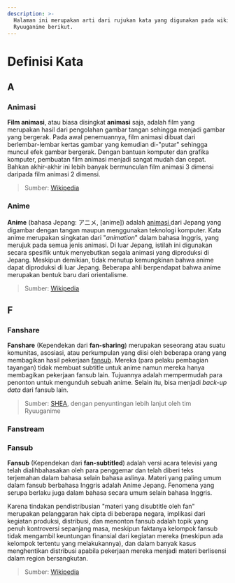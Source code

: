 ```yaml
---
description: >-
  Halaman ini merupakan arti dari rujukan kata yang digunakan pada wiki
  Ryuuganime berikut.
---
```


# Definisi Kata

## A

### Animasi

**Film animasi**, atau biasa disingkat **animasi** saja, adalah film yang merupakan hasil dari pengolahan gambar tangan sehingga menjadi gambar yang bergerak. Pada awal penemuannya, film animasi dibuat dari berlembar-lembar kertas gambar yang kemudian di-"putar" sehingga muncul efek gambar bergerak. Dengan bantuan komputer dan grafika komputer, pembuatan film animasi menjadi sangat mudah dan cepat. Bahkan akhir-akhir ini lebih banyak bermunculan film animasi 3 dimensi daripada film animasi 2 dimensi.

> Sumber: [Wikipedia](https://id.wikipedia.org/wiki/Animasi)

### Anime

 **Anime** \(bahasa Jepang: アニメ, \[anime\]\) adalah [animasi ](definisi-kata.md#animasi)dari Jepang yang digambar dengan tangan maupun menggunakan teknologi komputer. Kata anime merupakan singkatan dari "_animation_" dalam bahasa Inggris, yang merujuk pada semua jenis animasi. Di luar Jepang, istilah ini digunakan secara spesifik untuk menyebutkan segala animasi yang diproduksi di Jepang. Meskipun demikian, tidak menutup kemungkinan bahwa anime dapat diproduksi di luar Jepang. Beberapa ahli berpendapat bahwa anime merupakan bentuk baru dari orientalisme.

> Sumber: [Wikipedia](https://id.wikipedia.org/wiki/Anime)

## F

### Fanshare

**Fanshare** \(Kependekan dari **fan-sharing**\) merupakan seseorang atau suatu komunitas, asosiasi, atau perkumpulan yang diisi oleh beberapa orang yang membagikan hasil pekerjaan [fansub](definisi-kata.md#fansub). Mereka \(para pelaku pembagian tayangan\) tidak membuat subtitle untuk anime namun mereka hanya membagikan pekerjaan fansub lain. Tujuannya adalah mempermudah para penonton untuk mengunduh sebuah anime. Selain itu, bisa menjadi _back-up_ _data_ dari fansub lain.

> Sumber: [SHEA](http://fukiotadokoro.blogspot.com/2017/08/perbedaan-antara-fansubs-dengan-fanshare.html), dengan penyuntingan lebih lanjut oleh tim Ryuuganime

### Fanstream

### Fansub

**Fansub** \(Kependekan dari **fan-subtitled**\) adalah versi acara televisi yang telah dialihbahasakan oleh para penggemar dan telah diberi teks terjemahan dalam bahasa selain bahasa aslinya. Materi yang paling umum dalam fansub berbahasa Inggris adalah Anime Jepang. Fenomena yang serupa berlaku juga dalam bahasa secara umum selain bahasa Inggris.

Karena tindakan pendistribusian "materi yang disubtitle oleh fan" merupakan pelanggaran hak cipta di beberapa negara, implikasi dari kegiatan produksi, distribusi, dan menonton fansub adalah topik yang penuh kontroversi sepanjang masa, meskipun faktanya kelompok fansub tidak mengambil keuntungan finansial dari kegiatan mereka \(meskipun ada kelompok tertentu yang melakukannya\), dan dalam banyak kasus menghentikan distribusi apabila pekerjaan mereka menjadi materi berlisensi dalam region bersangkutan.

> Sumber: [Wikipedia](https://en.wikipedia.org/wiki/Fansub)

